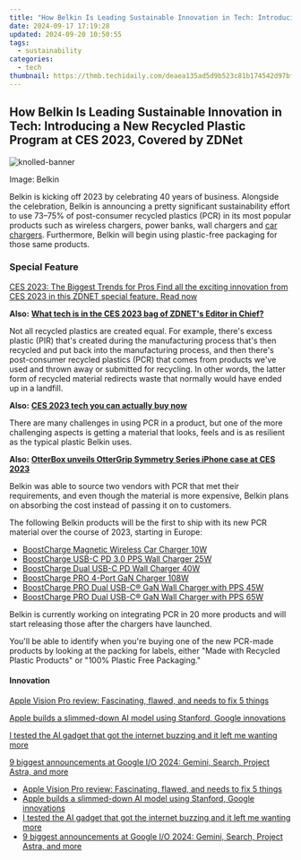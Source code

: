```yaml
---
title: "How Belkin Is Leading Sustainable Innovation in Tech: Introducing a New Recycled Plastic Program at CES 2023, Covered by ZDNet"
date: 2024-09-17 17:19:28
updated: 2024-09-20 10:50:55
tags:
  - sustainability
categories:
  - tech
thumbnail: https://thmb.techidaily.com/deaea135ad5d9b523c81b174542d97bf19684476eed26249d5d0957bb4c9f421.jpg
---
```


## How Belkin Is Leading Sustainable Innovation in Tech: Introducing a New Recycled Plastic Program at CES 2023, Covered by ZDNet

![knolled-banner](https://www.zdnet.com/a/img/resize/536116a46995228195f20b34b6a9cb2976feaffe/2023/01/03/04582c5f-277e-4fdf-a68f-371927edbb4f/knolled-banner.jpg?auto=webp&width=1280)

Image: Belkin

Belkin is kicking off 2023 by celebrating 40 years of business. Alongside the celebration, Belkin is announcing a pretty significant sustainability effort to use 73–75% of post-consumer recycled plastics (PCR) in its most popular products such as wireless chargers, power banks, wall chargers and [car chargers](https://www.zdnet.com/article/best-wireless-car-charger-and-mount/). Furthermore, Belkin will begin using plastic-free packaging for those same products. 

### Special Feature

[CES 2023: The Biggest Trends for Pros Find all the exciting innovation from CES 2023 in this ZDNET special feature.  Read now](https://www.zdnet.com/topic/ces-2023-the-biggest-trends-for-pros/)

**Also:** [**What tech is in the CES 2023 bag of ZDNET's Editor in Chief?**](https://www.zdnet.com/article/what-tech-is-in-the-ces-2023-bag-of-zdnets-editor-in-chief/)

Not all recycled plastics are created equal. For example, there's excess plastic (PIR) that's created during the manufacturing process that's then recycled and put back into the manufacturing process, and then there's post-consumer recycled plastics (PCR) that comes from products we've used and thrown away or submitted for recycling. In other words, the latter form of recycled material redirects waste that normally would have ended up in a landfill. 

**Also:** [**CES 2023 tech you can actually buy now**](https://www.zdnet.com/article/ces-2023-tech-you-can-buy/)

There are many challenges in using PCR in a product, but one of the more challenging aspects is getting a material that looks, feels and is as resilient as the typical plastic Belkin uses. 

**Also:** [**OtterBox unveils OtterGrip Symmetry Series iPhone case at CES 2023**](https://www.zdnet.com/article/ces-2023-otterbox-unveils-ottergrip-symmetry-series-iphone-case/)

Belkin was able to source two vendors with PCR that met their requirements, and even though the material is more expensive, Belkin plans on absorbing the cost instead of passing it on to customers. 

The following Belkin products will be the first to ship with its new PCR material over the course of 2023, starting in Europe:

* [BoostCharge Magnetic Wireless Car Charger 10W](https://www.belkin.com/magnetic-wireless-car-charger-10w/P-WIC004.html)
* [BoostCharge USB-C PD 3.0 PPS Wall Charger 25W](https://www.belkin.com/usb-c-pd-3.0-pps-wall-charger-25w/P-WCA004.html)
* [BoostCharge Dual USB-C PD Wall Charger 40W](https://www.belkin.com/dual-usb-c-pd-wall-charger-40w/P-WCB006.html)
* [BoostCharge PRO 4-Port GaN Charger 108W](https://www.belkin.com/4-port-gan-charger-108w/P-WCH010.html)
* [BoostCharge PRO Dual USB-C® GaN Wall Charger with PPS 45W](https://www.belkin.com/dual-usb-c-gan-wall-charger-with-pps-45w/P-WCH011.html)
* [BoostCharge PRO Dual USB-C® GaN Wall Charger with PPS 65W](https://www.belkin.com/dual-usb-c-gan-wall-charger-with-pps-65w/P-WCH013.html)

Belkin is currently working on integrating PCR in 20 more products and will start releasing those after the chargers have launched. 

You'll be able to identify when you're buying one of the new PCR-made products by looking at the packing for labels, either "Made with Recycled Plastic Products" or "100% Plastic Free Packaging."

#### Innovation

[Apple Vision Pro review: Fascinating, flawed, and needs to fix 5 things](https://www.zdnet.com/article/apple-vision-pro-review/ "Apple Vision Pro review: Fascinating, flawed, and needs to fix 5 things")

[Apple builds a slimmed-down AI model using Stanford, Google innovations](https://www.zdnet.com/article/apple-builds-a-slimmed-down-ai-model-using-stanford-google-innovations/ "Apple builds a slimmed-down AI model using Stanford, Google innovations")

[I tested the AI gadget that got the internet buzzing and it left me wanting more](https://www.zdnet.com/article/i-tested-the-ai-gadget-that-got-the-internet-buzzing-and-it-left-me-wanting-more/ "I tested the AI gadget that got the internet buzzing and it left me wanting more")

[9 biggest announcements at Google I/O 2024: Gemini, Search, Project Astra, and more](https://www.zdnet.com/article/is-openai-sweating-9-google-features-announced-for-gemini-search-android-and-more/ "9 biggest announcements at Google I/O 2024: Gemini, Search, Project Astra, and more")

* [Apple Vision Pro review: Fascinating, flawed, and needs to fix 5 things](https://www.zdnet.com/article/apple-vision-pro-review/ "Apple Vision Pro review: Fascinating, flawed, and needs to fix 5 things")
* [Apple builds a slimmed-down AI model using Stanford, Google innovations](https://www.zdnet.com/article/apple-builds-a-slimmed-down-ai-model-using-stanford-google-innovations/ "Apple builds a slimmed-down AI model using Stanford, Google innovations")
* [I tested the AI gadget that got the internet buzzing and it left me wanting more](https://www.zdnet.com/article/i-tested-the-ai-gadget-that-got-the-internet-buzzing-and-it-left-me-wanting-more/ "I tested the AI gadget that got the internet buzzing and it left me wanting more")
* [9 biggest announcements at Google I/O 2024: Gemini, Search, Project Astra, and more](https://www.zdnet.com/article/is-openai-sweating-9-google-features-announced-for-gemini-search-android-and-more/ "9 biggest announcements at Google I/O 2024: Gemini, Search, Project Astra, and more")

<ins class="adsbygoogle"
     style="display:block"
     data-ad-format="autorelaxed"
     data-ad-client="ca-pub-7571918770474297"
     data-ad-slot="1223367746"></ins>



<ins class="adsbygoogle"
     style="display:block"
     data-ad-client="ca-pub-7571918770474297"
     data-ad-slot="8358498916"
     data-ad-format="auto"
     data-full-width-responsive="true"></ins>
